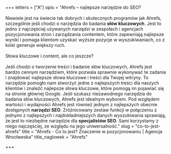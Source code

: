 +++
letters = ["A"]
opis = "Ahrefs – najlepsze narzędzie do SEO?<br><br>Niewiele jest na świecie tak dobrych i skutecznych programów jak Ahrefs, szczególnie jeśli chodzi o narzędzia do badania <strong>słów kluczowych</strong>. Jest to jedno z najczęściej używanych narzędzi w zespołach i agencjach pozycjonowania stron i zarządzania contentem, które zapewniają najlepsze wyniki i pomaga klientom uzyskać wyższe pozycje w wyszukiwaniach, co z kolei generuje większy ruch.<br><br>Słowa kluczowe i content, ale co jeszcze?<br><br>Jeśli chodzi o tworzenie treści i badanie słów kluczowych, Ahrefs jest bardzo cennym narzędziem, które pozwala sprawnie wykonywać te zadania i znajdować najlepsze słowa kluczowe i treści dla Twojej witryny. To narzędzie pomogło nam stworzyć jedne z najlepszych treści dla naszych klientów i znaleźć najlepsze słowa kluczowe, które pomogą im pojawiać się na stronie głównej Google. Jeśli szukasz niezawodnego narzędzia do badania słów kluczowych, Ahrefs jest idealnym wyborem. Pod względem wartości i wydajności Ahrefs jest również jednym z najlepszych obecnie dostępnych <strong>narzędzi SEO</strong>. Zróżnicowany zestaw funkcji w połączeniu z jednymi z najlepszych i najdokładniejszych danych wyszukiwania sprawiają, że jest to niezbędne narzędzie dla <strong>specjalistów SEO</strong>. Sami korzystamy z niego najczęściej, ze względu na jego uniwersalność."
slug = "co-to-jest-ahrefs"
title = "Ahrefs - Co to jest? Znaczenie w pozycjonowaniu | Agencja Wrocławska"
title_naglowek = "Ahrefs"

+++
